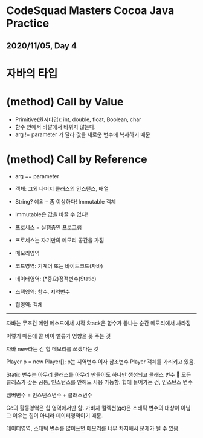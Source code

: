CodeSquad Masters Cocoa Java Practice
=====================================

2020/11/05, Day 4
-----------------
 

# 자바의 타입

# (method) Call by Value
-	Primitive(원시타입): int, double, float, Boolean, char
- 함수 안에서 바깥에서 바뀌지 않는다.
- arg != parameter 가 달라 값을 새로운 변수에 복사하기 때문

# (method) Call by Reference
-	arg == parameter 
-	객체: 그외 나머지 클래스의 인스턴스, 배열
-	String? 예외 – 좀 이상하다! Immutable 객체
-	Immutable은 값을 바꿀 수 없다!


-	프로세스 = 실행중인 프로그램
-	프로세스는 자기만의 메모리 공간을 가짐

- 메모리영역
- 코드영역: 기계어 또는 바이트코드(자바)
- 데이터영역: (*중요)정적변수(Static)
- 스택영역: 함수, 지역변수
- 힙영역: 객체

------------------------
자바는 무조건 메인 메소드에서 시작
Stack은 함수가 끝나는 순간 메모리에서 사라짐

이렇기 때문에 콜 바이 밸류가 영향을 못 주는 것


자바 new라는 건 힙 메모리를 쓰겠다는 것

Player p = new Player[];
p는 지역변수 이자 참조변수
Player 객체를 가리키고 있음.

 
Static 변수는 아무리 클래스를 아무리 만들어도 하나만 생성되고 클래스 변수
	모든 클래스가 갖는 공통, 인스턴스를 안해도 사용 가능함.
힙에 들어가는 건, 인스턴스 변수

멤버변수 = 인스턴스변수 + 클래스변수


Gc의 활동영역은 힙 영역에서만 함.
가비지 컬렉션(gc)은 스태틱 변수의 대상이 아님
그 이유는 힙이 아니라 데이터영역이기 때문.

데이터영역, 스태틱 변수를 많이쓰면 메모리를 너무 차지해서 문제가 될 수 있음.


